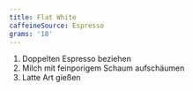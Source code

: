 ```yaml
---
title: Flat White
caffeineSource: Espresso
grams: '18'
---
```

1. Doppelten Espresso beziehen
1. Milch mit feinporigem Schaum aufschäumen
1. Latte Art gießen
